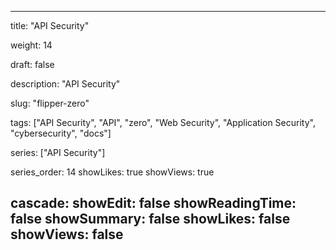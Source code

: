 ---

title: "API Security"

weight: 14

draft: false

description: "API Security"

slug: "flipper-zero"

tags: ["API Security",  "API", "zero", "Web Security", "Application Security", "cybersecurity", "docs"]

series: ["API Security"]

series_order: 14
showLikes: true
showViews: true

cascade:
  showEdit: false
  showReadingTime: false
  showSummary: false
  showLikes: false
  showViews: false
---